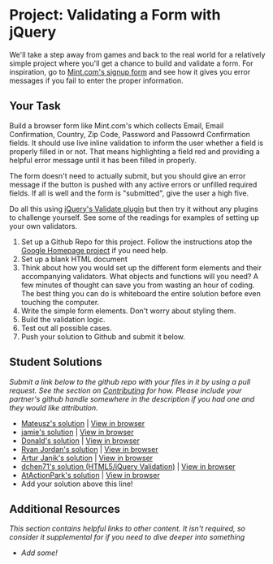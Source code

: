 # Project: Validating a Form with jQuery

We'll take a step away from games and back to the real world for a relatively simple project where you'll get a chance to build and validate a form.  For inspiration, go to [Mint.com's signup form](https://wwws.mint.com/login.event?task=S) and see how it gives you error messages if you fail to enter the proper information.

## Your Task

Build a browser form like Mint.com's which collects Email, Email Confirmation, Country, Zip Code, Password and Passowrd Confirmation fields.  It should use live inline validation to inform the user whether a field is properly filled in or not.  That means highlighting a field red and providing a helpful error message until it has been filled in properly.  

The form doesn't need to actually submit, but you should give an error message if the button is pushed with any active errors or unfilled required fields.  If all is well and the form is "submitted", give the user a high five.  

Do all this using [jQuery's Validate plugin](http://jqueryvalidation.org/) but then try it without any plugins to challenge yourself.  See some of the readings for examples of setting up your own validators.

1. Set up a Github Repo for this project.  Follow the instructions atop the [Google Homepage project](/web-development-101/html-css) if you need help.
1. Set up a blank HTML document
1. Think about how you would set up the different form elements and their accompanying validators.  What objects and functions will you need? A few minutes of thought can save you from wasting an hour of coding.  The best thing you can do is whiteboard the entire solution before even touching the computer.
2. Write the simple form elements.  Don't worry about styling them.
3. Build the validation logic.
4. Test out all possible cases.
5. Push your solution to Github and submit it below.


## Student Solutions

*Submit a link below to the github repo with your files in it by using a pull request.  See the section on [Contributing](http://github.com/TheOdinProject/curriculum/blob/master/contributing.md) for how.  Please include your partner's github handle somewhere in the description if you had one and they would like attribution.*

* [Mateusz's solution](https://github.com/Emnalyeriar/learning_projects/tree/master/the%20odin%20projects/form%20validation) | [View in browser](http://htmlpreview.github.io/?https://github.com/Emnalyeriar/learning_projects/blob/master/the%20odin%20projects/form%20validation/index.html)
* [jamie's solution](https://github.com/Jberczel/odin-javascript/tree/master/jquery-form) | [View in browser](http://jsfiddle.net/Jberczel/5dAd3/)
* [Donald's solution](https://github.com/donaldali/odin-js-jquery/tree/master/form_validation) | [View in browser](http://htmlpreview.github.io/?https://github.com/donaldali/odin-js-jquery/blob/master/form_validation/index.html "Form Validation")
* [Ryan Jordan's solution](https://github.com/krjordan/HTML-forms) | [View in browser](http://htmlpreview.github.io/?https://github.com/krjordan/HTML-forms/blob/master/index.html)
* [Artur Janik's solution](https://github.com/ArturJanik/TOPJS/tree/master/Project7) | [View in browser](https://rawgit.com/ArturJanik/TOPJS/master/Project7/index.html)
* [dchen71's solution (HTML5/jQuery Validation)](https://github.com/dchen71/odin-form_validations) | [View in browser](http://rawgit.com/dchen71/odin-form_validations/master/Index.html)
* [AtActionPark's solution](https://github.com/AtActionPark/odin_jquery_validating) | [View in browser](http://htmlpreview.github.io/?https://github.com/AtActionPark/odin_jquery_validating/blob/master/index.html)
* Add your solution above this line!


## Additional Resources

*This section contains helpful links to other content. It isn't required, so consider it supplemental for if you need to dive deeper into something*

* *Add some!*
